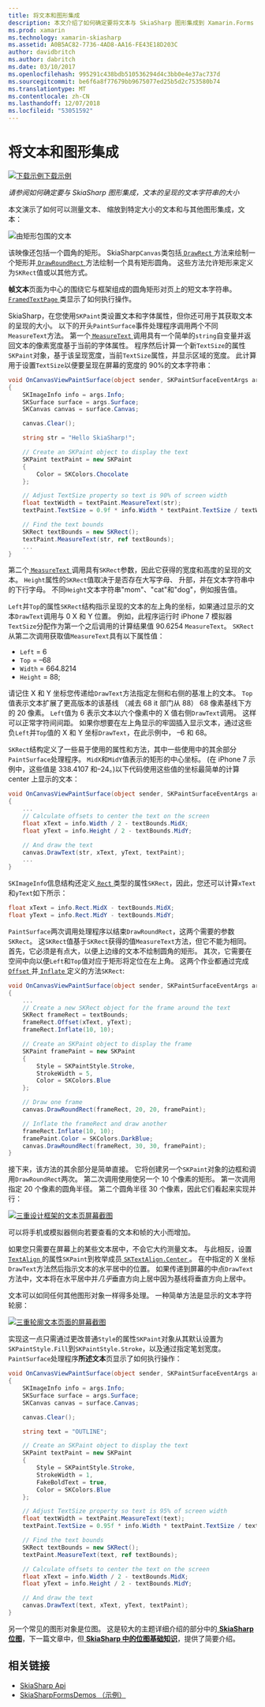 ```yaml
---
title: 将文本和图形集成
description: 本文介绍了如何确定要将文本与 SkiaSharp 图形集成到 Xamarin.Forms 应用程序的呈现的文本字符串的大小，并且此示例代码进行了演示。
ms.prod: xamarin
ms.technology: xamarin-skiasharp
ms.assetid: A0B5AC82-7736-4AD8-AA16-FE43E18D203C
author: davidbritch
ms.author: dabritch
ms.date: 03/10/2017
ms.openlocfilehash: 995291c438bdb510536294d4c3bb0e4e37ac737d
ms.sourcegitcommit: be6f6a8f77679bb9675077ed25b5d2c753580b74
ms.translationtype: MT
ms.contentlocale: zh-CN
ms.lasthandoff: 12/07/2018
ms.locfileid: "53051592"
---
```

# <a name="integrating-text-and-graphics"></a>将文本和图形集成

[![下载示例](~/media/shared/download.png)下载示例](https://developer.xamarin.com/samples/xamarin-forms/SkiaSharpForms/Demos/)

_请参阅如何确定要与 SkiaSharp 图形集成，文本的呈现的文本字符串的大小_

本文演示了如何可以测量文本、 缩放到特定大小的文本和与其他图形集成，文本：

![](text-images/textandgraphicsexample.png "由矩形包围的文本")

该映像还包括一个圆角的矩形。 SkiaSharp`Canvas`类包括[ `DrawRect` ](xref:SkiaSharp.SKCanvas.DrawRect*)方法来绘制一个矩形并[ `DrawRoundRect` ](xref:SkiaSharp.SKCanvas.DrawRoundRect*)方法绘制一个具有矩形圆角。 这些方法允许矩形来定义为`SKRect`值或以其他方式。

**帧文本**页面为中心的围绕它与框架组成的圆角矩形对页上的短文本字符串。 [ `FramedTextPage` ](https://github.com/xamarin/xamarin-forms-samples/blob/master/SkiaSharpForms/Demos/Demos/SkiaSharpFormsDemos/Basics/FramedTextPage.cs)类显示了如何执行操作。

SkiaSharp，在您使用`SKPaint`类设置文本和字体属性，但你还可用于其获取文本的呈现的大小。 以下的开头`PaintSurface`事件处理程序调用两个不同`MeasureText`方法。 第一个[ `MeasureText` ](xref:SkiaSharp.SKPaint.MeasureText(System.String))调用具有一个简单的`string`自变量并返回文本的像素宽度基于当前的字体属性。 程序然后计算一个新`TextSize`的属性`SKPaint`对象，基于该呈现宽度，当前`TextSize`属性，并显示区域的宽度。 此计算用于设置`TextSize`以便要呈现在屏幕的宽度的 90%的文本字符串：

```csharp
void OnCanvasViewPaintSurface(object sender, SKPaintSurfaceEventArgs args)
{
    SKImageInfo info = args.Info;
    SKSurface surface = args.Surface;
    SKCanvas canvas = surface.Canvas;

    canvas.Clear();

    string str = "Hello SkiaSharp!";

    // Create an SKPaint object to display the text
    SKPaint textPaint = new SKPaint
    {
        Color = SKColors.Chocolate
    };

    // Adjust TextSize property so text is 90% of screen width
    float textWidth = textPaint.MeasureText(str);
    textPaint.TextSize = 0.9f * info.Width * textPaint.TextSize / textWidth;

    // Find the text bounds
    SKRect textBounds = new SKRect();
    textPaint.MeasureText(str, ref textBounds);
    ...
}
```

第二个[ `MeasureText` ](xref:SkiaSharp.SKPaint.MeasureText(System.String,SkiaSharp.SKRect@))调用具有`SKRect`参数，因此它获得的宽度和高度的呈现的文本。 `Height`属性的`SKRect`值取决于是否存在大写字母、 升部，并在文本字符串中的下行字母。 不同`Height`文本字符串"mom"、"cat"和"dog"，例如报告值。

`Left`并`Top`的属性`SKRect`结构指示呈现的文本的左上角的坐标，如果通过显示的文本`DrawText`调用与 0 X 和 Y 位置。 例如，此程序运行时 iPhone 7 模拟器`TextSize`分配作为第一个之后调用的计算结果值 90.6254 `MeasureText`。 `SKRect`从第二次调用获取值`MeasureText`具有以下属性值：

- `Left` = 6
- `Top` = &ndash;68
- `Width` = 664.8214
- `Height` = 88;

请记住 X 和 Y 坐标您传递给`DrawText`方法指定左侧和右侧的基准上的文本。 `Top`值表示文本扩展了更高版本的该基线 （减去 68 it 部门从 88） 68 像素基线下方的 20 像素。 `Left`值为 6 表示文本以六个像素中的 X 值右侧`DrawText`调用。 这样可以正常字符间间距。 如果你想要在左上角显示的牢固插入显示文本，通过这些负`Left`并`Top`值的 X 和 Y 坐标`DrawText`，在此示例中， &ndash;6 和 68。

`SKRect`结构定义了一些易于使用的属性和方法，其中一些使用中的其余部分`PaintSurface`处理程序。 `MidX`和`MidY`值表示的矩形的中心坐标。 (在 iPhone 7 示例中，这些值是 338.4107 和&ndash;24。)以下代码使用这些值的坐标最简单的计算 center 上显示的文本：

```csharp
void OnCanvasViewPaintSurface(object sender, SKPaintSurfaceEventArgs args)
{
    ...
    // Calculate offsets to center the text on the screen
    float xText = info.Width / 2 - textBounds.MidX;
    float yText = info.Height / 2 - textBounds.MidY;

    // And draw the text
    canvas.DrawText(str, xText, yText, textPaint);
    ...
}
```

`SKImageInfo`信息结构还定义[ `Rect` ](xref:SkiaSharp.SKImageInfo.Rect)类型的属性`SKRect`，因此，您还可以计算`xText`和`yText`如下所示：

```csharp
float xText = info.Rect.MidX - textBounds.MidX;
float yText = info.Rect.MidY - textBounds.MidY;
```

`PaintSurface`两次调用处理程序以结束`DrawRoundRect`，这两个需要的参数`SKRect`。 这`SKRect`值基于`SKRect`获得的值`MeasureText`方法，但它不能为相同。 首先，它必须是有点大，以便上边缘的文本不绘制圆角的矩形。 其次，它需要在空间中向以便`Left`和`Top`值对应于矩形将定位在左上角。 这两个作业都通过完成[ `Offset` ](xref:SkiaSharp.SKRect.Offset*)并[ `Inflate` ](xref:SkiaSharp.SKRect.Inflate*)定义的方法`SKRect`:

```csharp
void OnCanvasViewPaintSurface(object sender, SKPaintSurfaceEventArgs args)
{
    ...
    // Create a new SKRect object for the frame around the text
    SKRect frameRect = textBounds;
    frameRect.Offset(xText, yText);
    frameRect.Inflate(10, 10);

    // Create an SKPaint object to display the frame
    SKPaint framePaint = new SKPaint
    {
        Style = SKPaintStyle.Stroke,
        StrokeWidth = 5,
        Color = SKColors.Blue
    };

    // Draw one frame
    canvas.DrawRoundRect(frameRect, 20, 20, framePaint);

    // Inflate the frameRect and draw another
    frameRect.Inflate(10, 10);
    framePaint.Color = SKColors.DarkBlue;
    canvas.DrawRoundRect(frameRect, 30, 30, framePaint);
}
```

接下来，该方法的其余部分是简单直接。 它将创建另一个`SKPaint`对象的边框和调用`DrawRoundRect`两次。 第二次调用使用使另一个 10 个像素的矩形。 第一次调用指定 20 个像素的圆角半径。 第二个圆角半径 30 个像素，因此它们看起来实现并行：

 [![](text-images/framedtext-small.png "三重设计框架的文本页屏幕截图")](text-images/framedtext-large.png#lightbox "带来三倍的帧的文本页屏幕截图")

可以将手机或模拟器侧向若要查看的文本和帧的大小而增加。

如果您只需要在屏幕上的某些文本居中，不会它大约测量文本。 与此相反，设置[ `TextAlign` ](xref:SkiaSharp.SKPaint.TextAlign)的属性`SKPaint`到枚举成员[ `SKTextAlign.Center` ](xref:SkiaSharp.SKTextAlign)。 在中指定的 X 坐标`DrawText`方法然后指示文本的水平居中的位置。 如果传递到屏幕的中点`DrawText`方法中，文本将在水平居中并*几乎*垂直方向上居中因为基线将垂直方向上居中。

文本可以如同任何其他图形对象一样得多处理。 一种简单方法是显示的文本字符轮廓：

[![](text-images/outlinedtext-small.png "三重轮廓文本页面的屏幕截图")](text-images/outlinedtext-large.png#lightbox "Triple screenshot of the Outlined Text page")

实现这一点只需通过更改普通`Style`的属性`SKPaint`对象从其默认设置为`SKPaintStyle.Fill`到`SKPaintStyle.Stroke`，以及通过指定笔划宽度。 `PaintSurface`处理程序**所述文本**页显示了如何执行操作：

```csharp
void OnCanvasViewPaintSurface(object sender, SKPaintSurfaceEventArgs args)
{
    SKImageInfo info = args.Info;
    SKSurface surface = args.Surface;
    SKCanvas canvas = surface.Canvas;

    canvas.Clear();

    string text = "OUTLINE";

    // Create an SKPaint object to display the text
    SKPaint textPaint = new SKPaint
    {
        Style = SKPaintStyle.Stroke,
        StrokeWidth = 1,
        FakeBoldText = true,
        Color = SKColors.Blue
    };

    // Adjust TextSize property so text is 95% of screen width
    float textWidth = textPaint.MeasureText(text);
    textPaint.TextSize = 0.95f * info.Width * textPaint.TextSize / textWidth;

    // Find the text bounds
    SKRect textBounds = new SKRect();
    textPaint.MeasureText(text, ref textBounds);

    // Calculate offsets to center the text on the screen
    float xText = info.Width / 2 - textBounds.MidX;
    float yText = info.Height / 2 - textBounds.MidY;

    // And draw the text
    canvas.DrawText(text, xText, yText, textPaint);
}
```

另一个常见的图形对象是位图。 这是较大的主题详细介绍的部分中的[ **SkiaSharp 位图**](../bitmaps/index.md)，下一篇文章中，但[ **SkiaSharp 中的位图基础知识**](bitmaps.md)，提供了简要介绍。

## <a name="related-links"></a>相关链接

- [SkiaSharp Api](https://docs.microsoft.com/dotnet/api/skiasharp)
- [SkiaSharpFormsDemos （示例）](https://developer.xamarin.com/samples/xamarin-forms/SkiaSharpForms/Demos/)
